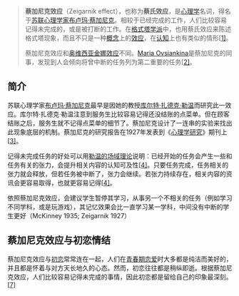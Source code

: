 > **蔡加尼克效应**（Zeigarnik effect），也称为**蔡氏效应**，是[心理学](https://zh.wikipedia.org/wiki/心理學)名词，得名于[苏联](https://zh.wikipedia.org/wiki/蘇聯)[心理学家](https://zh.wikipedia.org/wiki/心理學家)[布卢玛·蔡加尼克](https://zh.wikipedia.org/wiki/布盧瑪·蔡加尼克)。相较于已经完成的工作，人们比较容易记得未完成的，或是被打断的工作。在[格式塔学派](https://zh.wikipedia.org/wiki/格式塔学派)中，也用蔡氏效应来陈述格式塔现象，而且不只是一种[概念](https://zh.wikipedia.org/wiki/概念)上的[效应](https://zh.wikipedia.org/wiki/效應)，在[认知](https://zh.wikipedia.org/wiki/認知)上也有类似的情形[[1\]](https://zh.wikipedia.org/wiki/蔡加尼克效應#cite_note-1)。
>
> 蔡加尼克效应和[奥维西亚金娜效应](https://zh.wikipedia.org/w/index.php?title=奥维西亚金娜效应&action=edit&redlink=1)不同。[Maria Ovsiankina](https://zh.wikipedia.org/w/index.php?title=Maria_Ovsiankina&action=edit&redlink=1)是蔡加尼克的同事，发现到人会倾向将曾中断的任务列为第二重要的任务[[2\]](https://zh.wikipedia.org/wiki/蔡加尼克效應#cite_note-2)。

## 简介

苏联心理学家[布卢玛·蔡加尼克](https://zh.wikipedia.org/wiki/布盧瑪·蔡加尼克)最早是因她的教授[库尔特·扎德克·勒温](https://zh.wikipedia.org/wiki/库尔特·扎德克·勒温)而研究此一效应。库尔特·扎德克·勒温注意到服务生比较容易记得还没结账的点菜单。但在顾客结账之后，服务生就不记得点菜单的细节了。蔡加尼克设计了一连串的实验来找出此现象底层的机制。蔡加尼克的研究报告在1927年发表到《[心理学研究](https://zh.wikipedia.org/w/index.php?title=心理學研究&action=edit&redlink=1)》期刊上[[3\]](https://zh.wikipedia.org/wiki/蔡加尼克效應#cite_note-ellis-3)。

记得未完成任务的好处可以用[勒温的场域理论](https://zh.wikipedia.org/w/index.php?title=場域理論_(心理學)&action=edit&redlink=1)说明：已经开始的任务会产生一些和任务有关的张力，会提升相关内容的认知可及性[[4\]](https://zh.wikipedia.org/wiki/蔡加尼克效應#cite_note-Lewin1935-4)。只要任务完成，任务相关的张力就会释放，但若任务被中断了，张力会继续。若张力持续存在，相关内容的资讯会更容易取得，也就更容易记得[[4\]](https://zh.wikipedia.org/wiki/蔡加尼克效應#cite_note-Lewin1935-4)。

依照蔡加尼克效应，会建议学生暂停其学习，从事另一个不相关的任务（例如学习不同学科，或是玩游戏），其记忆效果会比一直学习某一学科，中间没有中断的学生更好（McKinney 1935; Zeigarnik 1927）

## 蔡加尼克效应与初恋情结

蔡加尼克效应与[初恋](https://zh.wikipedia.org/wiki/初恋)常常连在一起，人们在[青春期恋爱](https://zh.wikipedia.org/wiki/青春期戀愛)时大多都是纯洁而美好的，并且都是怀着与对方天长地久的心态。然而，初恋往往都是稍纵即逝。根据蔡加尼克效应，人们比较容易记得未完成的事情，因此初恋都是留给自己的印象最深刻。[[7\]](https://zh.wikipedia.org/wiki/蔡加尼克效應#cite_note-7)